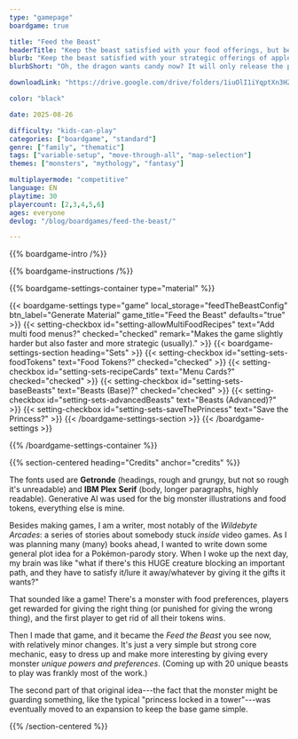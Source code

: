 ```yaml
---
type: "gamepage"
boardgame: true

title: "Feed the Beast"
headerTitle: "Keep the beast satisfied with your food offerings, but be the first to get rid of the entire feast."
blurb: "Keep the beast satisfied with your strategic offerings of apples, pie or bread. Be the first to get rid of your entire food storage."
blurbShort: "Oh, the dragon wants candy now? It will only release the princess for a slice of pie? Time to prepare the right dinner that wins me the game!"

downloadLink: "https://drive.google.com/drive/folders/1iuOlI1iYqptXn3HZQYIu0x7qy_jmb2aZ"

color: "black"

date: 2025-08-26

difficulty: "kids-can-play"
categories: ["boardgame", "standard"]
genre: ["family", "thematic"]
tags: ["variable-setup", "move-through-all", "map-selection"]
themes: ["monsters", "mythology", "fantasy"]

multiplayermode: "competitive"
language: EN
playtime: 30
playercount: [2,3,4,5,6]
ages: everyone
devlog: "/blog/boardgames/feed-the-beast/"

---
```


{{% boardgame-intro /%}}

{{% boardgame-instructions /%}}

{{% boardgame-settings-container type="material" %}}

{{< boardgame-settings type="game" local_storage="feedTheBeastConfig" btn_label="Generate Material" game_title="Feed the Beast" defaults="true" >}}
  {{< setting-checkbox id="setting-allowMultiFoodRecipes" text="Add multi food menus?" checked="checked" remark="Makes the game slightly harder but also faster and more strategic (usually)." >}}
  {{< boardgame-settings-section heading="Sets" >}}
    {{< setting-checkbox id="setting-sets-foodTokens" text="Food Tokens?" checked="checked" >}}
    {{< setting-checkbox id="setting-sets-recipeCards" text="Menu Cards?" checked="checked" >}}
    {{< setting-checkbox id="setting-sets-baseBeasts" text="Beasts (Base)?" checked="checked" >}}
    {{< setting-checkbox id="setting-sets-advancedBeasts" text="Beasts (Advanced)?" >}}
    {{< setting-checkbox id="setting-sets-saveThePrincess" text="Save the Princess?" >}}
  {{< /boardgame-settings-section >}}
{{< /boardgame-settings >}}

{{% /boardgame-settings-container %}}

{{% section-centered heading="Credits" anchor="credits" %}}

The fonts used are **Getronde** (headings, rough and grungy, but not so rough it's unreadable) and **IBM Plex Serif** (body, longer paragraphs, highly readable). Generative AI was used for the big monster illustrations and food tokens, everything else is mine.

Besides making games, I am a writer, most notably of the _Wildebyte Arcades_: a series of stories about somebody stuck _inside_ video games. As I was planning many (many) books ahead, I wanted to write down some general plot idea for a Pokémon-parody story. When I woke up the next day, my brain was like "what if there's this HUGE creature blocking an important path, and they have to satisfy it/lure it away/whatever by giving it the gifts it wants?"

That sounded like a game! There's a monster with food preferences, players get rewarded for giving the right thing (or punished for giving the wrong thing), and the first player to get rid of all their tokens wins.

Then I made that game, and it became the _Feed the Beast_ you see now, with relatively minor changes. It's just a very simple but strong core mechanic, easy to dress up and make more interesting by giving every monster _unique powers and preferences_. (Coming up with 20 unique beasts to play was frankly most of the work.)

The second part of that original idea---the fact that the monster might be guarding something, like the typical "princess locked in a tower"---was eventually moved to an expansion to keep the base game simple.

{{% /section-centered %}}